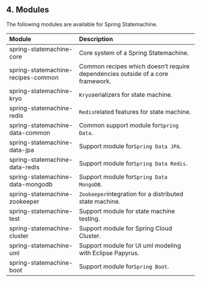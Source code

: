 ## 4. Modules

The following modules are available for Spring Statemachine.

| Module | Description |
| :--- | :--- |
| spring-statemachine-core | Core system of a Spring Statemachine. |
| spring-statemachine-recipes-common | Common recipes which doesn’t require dependencies outside of a core framework. |
| spring-statemachine-kryo | `Kryo`serializers for state machine. |
| spring-statemachine-redis | `Redis`related features for state machine. |
| spring-statemachine-data-common | Common support module for`Spring Data`. |
| spring-statemachine-data-jpa | Support module for`Spring Data JPA`. |
| spring-statemachine-data-redis | Support module for`Spring Data Redis`. |
| spring-statemachine-data-mongodb | Support module for`Spring Data MongoDB`. |
| spring-statemachine-zookeeper | `Zookeeper`integration for a distributed state machine. |
| spring-statemachine-test | Support module for state machine testing. |
| spring-statemachine-cluster | Support module for Spring Cloud Cluster. |
| spring-statemachine-uml | Support module for UI uml modeling with Eclipse Papyrus. |
| spring-statemachine-boot | Support module for`Spring Boot`. |




